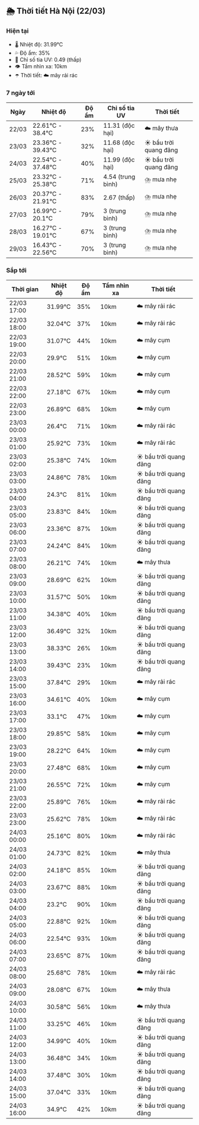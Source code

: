 ## 🌦️ Thời tiết Hà Nội (22/03)

### Hiện tại

- 🌡️ Nhiệt độ: 31.99℃
- 💦 Độ ẩm: 35%
- 🌟 Chỉ số tia UV: 0.49 (thấp)
- 👁️ Tầm nhìn xa: 10km
- ☂️ Thời tiết: ☁️ mây rải rác

### 7 ngày tới

| Ngày | Nhiệt độ | Độ ẩm | Chỉ số tia UV | Thời tiết |
| --- | --- | --- | --- | --- |
| 22/03 | 22.61℃ - 38.4℃ | 23% | 11.31 (độc hại) | ☁️ mây thưa |
| 23/03 | 23.36℃ - 39.43℃ | 32% | 11.68 (độc hại) | ☀️ bầu trời quang đãng |
| 24/03 | 22.54℃ - 37.48℃ | 40% | 11.99 (độc hại) | ☀️ bầu trời quang đãng |
| 25/03 | 23.32℃ - 25.38℃ | 71% | 4.54 (trung bình) | ⛈️ mưa nhẹ |
| 26/03 | 20.37℃ - 21.91℃ | 83% | 2.67 (thấp) | ⛈️ mưa nhẹ |
| 27/03 | 16.99℃ - 20.1℃ | 79% | 3 (trung bình) | ⛈️ mưa nhẹ |
| 28/03 | 16.27℃ - 19.01℃ | 67% | 3 (trung bình) | ⛈️ mưa nhẹ |
| 29/03 | 16.43℃ - 22.56℃ | 70% | 3 (trung bình) | ⛈️ mưa nhẹ |

### Sắp tới

| Thời gian | Nhiệt độ | Độ ẩm | Tầm nhìn xa | Thời tiết |
| --- | --- | --- | --- | --- |
| 22/03 17:00 | 31.99℃ | 35% | 10km | ☁️ mây rải rác |
| 22/03 18:00 | 32.04℃ | 37% | 10km | ☁️ mây rải rác |
| 22/03 19:00 | 31.07℃ | 44% | 10km | ☁️ mây cụm |
| 22/03 20:00 | 29.9℃ | 51% | 10km | ☁️ mây cụm |
| 22/03 21:00 | 28.52℃ | 59% | 10km | ☁️ mây cụm |
| 22/03 22:00 | 27.18℃ | 67% | 10km | ☁️ mây cụm |
| 22/03 23:00 | 26.89℃ | 68% | 10km | ☁️ mây cụm |
| 23/03 00:00 | 26.4℃ | 71% | 10km | ☁️ mây rải rác |
| 23/03 01:00 | 25.92℃ | 73% | 10km | ☁️ mây rải rác |
| 23/03 02:00 | 25.38℃ | 74% | 10km | ☀️ bầu trời quang đãng |
| 23/03 03:00 | 24.86℃ | 78% | 10km | ☀️ bầu trời quang đãng |
| 23/03 04:00 | 24.3℃ | 81% | 10km | ☀️ bầu trời quang đãng |
| 23/03 05:00 | 23.83℃ | 84% | 10km | ☀️ bầu trời quang đãng |
| 23/03 06:00 | 23.36℃ | 87% | 10km | ☀️ bầu trời quang đãng |
| 23/03 07:00 | 24.24℃ | 84% | 10km | ☀️ bầu trời quang đãng |
| 23/03 08:00 | 26.21℃ | 74% | 10km | ☁️ mây thưa |
| 23/03 09:00 | 28.69℃ | 62% | 10km | ☀️ bầu trời quang đãng |
| 23/03 10:00 | 31.57℃ | 50% | 10km | ☀️ bầu trời quang đãng |
| 23/03 11:00 | 34.38℃ | 40% | 10km | ☀️ bầu trời quang đãng |
| 23/03 12:00 | 36.49℃ | 32% | 10km | ☀️ bầu trời quang đãng |
| 23/03 13:00 | 38.33℃ | 26% | 10km | ☀️ bầu trời quang đãng |
| 23/03 14:00 | 39.43℃ | 23% | 10km | ☀️ bầu trời quang đãng |
| 23/03 15:00 | 37.84℃ | 29% | 10km | ☁️ mây rải rác |
| 23/03 16:00 | 34.61℃ | 40% | 10km | ☁️ mây cụm |
| 23/03 17:00 | 33.1℃ | 47% | 10km | ☁️ mây cụm |
| 23/03 18:00 | 29.85℃ | 58% | 10km | ☁️ mây cụm |
| 23/03 19:00 | 28.22℃ | 64% | 10km | ☁️ mây cụm |
| 23/03 20:00 | 27.48℃ | 68% | 10km | ☁️ mây cụm |
| 23/03 21:00 | 26.55℃ | 72% | 10km | ☁️ mây cụm |
| 23/03 22:00 | 25.89℃ | 76% | 10km | ☁️ mây rải rác |
| 23/03 23:00 | 25.62℃ | 78% | 10km | ☁️ mây rải rác |
| 24/03 00:00 | 25.16℃ | 80% | 10km | ☁️ mây rải rác |
| 24/03 01:00 | 24.73℃ | 82% | 10km | ☁️ mây thưa |
| 24/03 02:00 | 24.18℃ | 85% | 10km | ☀️ bầu trời quang đãng |
| 24/03 03:00 | 23.67℃ | 88% | 10km | ☀️ bầu trời quang đãng |
| 24/03 04:00 | 23.2℃ | 90% | 10km | ☀️ bầu trời quang đãng |
| 24/03 05:00 | 22.88℃ | 92% | 10km | ☀️ bầu trời quang đãng |
| 24/03 06:00 | 22.54℃ | 93% | 10km | ☀️ bầu trời quang đãng |
| 24/03 07:00 | 23.65℃ | 87% | 10km | ☀️ bầu trời quang đãng |
| 24/03 08:00 | 25.68℃ | 78% | 10km | ☁️ mây rải rác |
| 24/03 09:00 | 28.08℃ | 67% | 10km | ☁️ mây thưa |
| 24/03 10:00 | 30.58℃ | 56% | 10km | ☁️ mây thưa |
| 24/03 11:00 | 33.25℃ | 46% | 10km | ☀️ bầu trời quang đãng |
| 24/03 12:00 | 34.99℃ | 40% | 10km | ☀️ bầu trời quang đãng |
| 24/03 13:00 | 36.48℃ | 34% | 10km | ☀️ bầu trời quang đãng |
| 24/03 14:00 | 37.48℃ | 30% | 10km | ☀️ bầu trời quang đãng |
| 24/03 15:00 | 37.04℃ | 33% | 10km | ☀️ bầu trời quang đãng |
| 24/03 16:00 | 34.9℃ | 42% | 10km | ☀️ bầu trời quang đãng |
